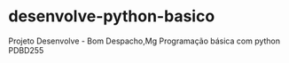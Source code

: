 # desenvolve-python-basico
Projeto Desenvolve - Bom Despacho,Mg
Programação básica com python
PDBD255
